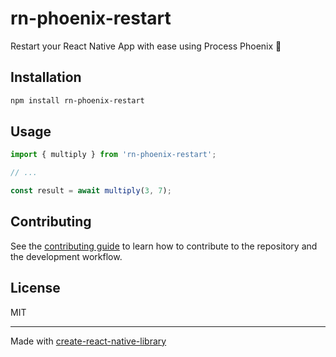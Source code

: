# rn-phoenix-restart

Restart your React Native App with ease using Process Phoenix 🚀

## Installation

```sh
npm install rn-phoenix-restart
```

## Usage


```js
import { multiply } from 'rn-phoenix-restart';

// ...

const result = await multiply(3, 7);
```


## Contributing

See the [contributing guide](CONTRIBUTING.md) to learn how to contribute to the repository and the development workflow.

## License

MIT

---

Made with [create-react-native-library](https://github.com/callstack/react-native-builder-bob)
